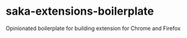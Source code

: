 # saka-extensions-boilerplate
Opinionated boilerplate for building extension for Chrome and Firefox
